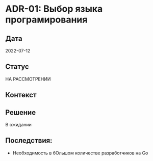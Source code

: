 # ADR-01: Выбор языка програмирования

## Дата
2022-07-12

## Статус
НА РАССМОТРЕНИИ

## Контекст

## Решение
В ожидании

## Последствия:
- Необходимость в бОльшом количестве разработчиков на Go
